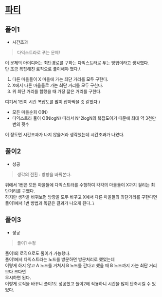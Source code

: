 # [파티](https://www.acmicpc.net/problem/1238)

## 풀이1
- 시간초과

> 다익스트라로 푸는 문제!

이 문제의 아이디어는 최단경로를 구하는 다익스트라로 푸는 방법이라고 생각했다.\
단 조금 복잡해진 로직으로 풀이해야 했다.\
1. 다른 마을들이 X 마을에 가는 최단 거리를 모두 구한다.
2. X에서 다른 마을들로 가는 최단 거리를 모두 구한다.
3. 위 최단 거리를 합했을 때 가장 잛은 거리를 구한다.

여기서 1번이 시간 복잡도를 많이 잡아먹을 것 같았다.\
- 모든 마을순회 O(N)
- 다익스트라 풀이 O(NlogN)
따라서 N^2logN의 복잡도이기 때문에 최대 약 3천만번의 횟수

이 정도면 시간초과가 나지 않을거라 생각했는데 시간초과가 나왔다.

## 풀이2
- 성공
> 생각의 전환 : 방향을 바꿔본다.

위에서 1번은 모든 마을들에 다익스트라를 수행하여 각각의 마을들이 X까지 걸리는 최단거리를 구했다.\
하지만 생각을 바꿔보면 방향을 모두 바꾸고 X에서 다른 마을들의 최단거리를 구한다면 풀이1에서 1번 방법과 똑같은 결과가 나오게 된다..\

## 풀이3
- 성공
> 풀이1 수정

풀이1의 로직으로도 풀이가 가능했다.\
풀이1에서 다익스트라는 노드를 방문하면 방문처리로 했었는데\
이렇게 하지 않고 A 노드를 거쳐서 B 노드를 간다고 했을 때 B 노드까지 가는 최단 거리보다 크다면\
무시하면 된다.\
이렇게 로직을 바꾸니 풀이1도 성공했고 풀이2에 적용하니 시간을 많이 단축시킬 수 있었다.